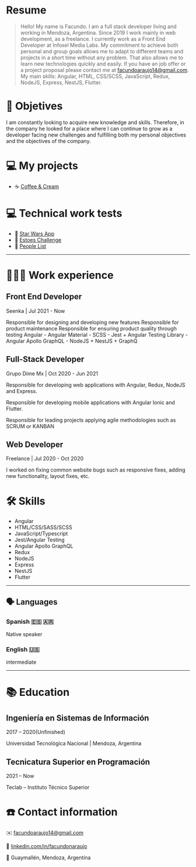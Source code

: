 # Resume

> Hello!
My name is Facundo. I am a full stack developer living and working in Mendoza, Argentina.
> Since 2019 I work mainly in web development, as a freelance. I currently work as a Front End Developer at Infoxel Media Labs.
> My commitment to achieve both personal and group goals allows me to adapt to different teams and projects in a short time without any problem. That also allows me to learn new technologies quickly and easily.
> If you have an job offer or a project proposal please contact me at facundoaraujo14@gmail.com.
> My main skills: Angular, HTML, CSS/SCSS, JavaScript, Redux, NodeJS, Express, NestJS, Flutter.

# 📜 Objetives

I am constantly looking to acquire new knowledge and skills. Therefore, in the company he looked for a place where I can continue to grow as a developer facing new challenges and fulfilling both my personal objectives and the objectives of the company.

# 💻 My projects

- ☕ [Coffee & Cream](https://github.com/facundonaraujo/Coffeeandcream)

# 💻 Technical work tests

- 📱 [Star Wars App](https://github.com/facundonaraujo/star-wars-app)
- 📕 [Estoes Challenge](https://github.com/facundonaraujo/estoes)
- 📘 [People List](https://github.com/facundonaraujo/people-list)

---

# **👩🏻‍💻** Work experience

## Front End Developer

Seenka | Jul 2021 - Now

Responsible for designing and developing new features
Responsible for product maintenance
Responsible for ensuring product quality through testing
Angular - Angular Material - SCSS - Jest + Angular Testing Library - Angular Apollo GraphQL - NodeJS + NestJS + GraphQ

## Full-Stack Developer

Grupo Dime Mx | Oct 2020 - Jun 2021

Responsible for developing web applications with Angular, Redux, NodeJS and Express.

Responsible for developing mobile applications with Angular Ionic and Flutter.

Responsible for leading projects applying agile methodologies such as SCRUM or KANBAN

## Web Developer

Freelance | Jul 2020 - Oct 2020

I worked on fixing common website bugs such as responsive fixes, adding new functionality, layout fixes, etc.

# 🛠 Skills

- Angular
- HTML/CSS/SASS/SCSS
- JavaScript/Typescript
- Jest/Angular Testing
- Angular Apollo GraphQL
- Redux
- NodeJS
- Express
- NestJS
- Flutter

---

## 🗣 Languages

### Spanish 🇪🇸 🇦🇷

Native speaker

### English 🇺🇸

intermediate

---

# 📚 Education

## Ingeniería en Sistemas de Información

2017 – 2020(Unfinished)

Universidad Tecnológica Nacional | Mendoza, Argentina


## Tecnicatura Superior en Programación

2021 – Now

Teclab – Instituto Técnico Superior

# ☎️ Contact information

✉️ [facundoaraujo14@gmail.com](mailto:facundoaraujo14@gmail.com)

🔗 [linkedin.com/in/facundonaraujo](http://linkedin.com/in/facundonaraujo)

📍 Guaymallén, Mendoza, Argentina
